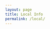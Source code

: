 ```yaml
---
layout: page
title: Local Info
permalink: /local/
---
```


<!-- UPDATE WITH SPACE AND PLACE INFORMATION, WHEN AVAILABLE -->

<!--
## Venue
All events will take place at the [McMaster Continuing Education Centre](https://goo.gl/maps/5kK3S6DEB4SJ8SYV8), located at 1 James St. North, Hamilton, ON. 

## Travel
**Public Transportation**  
Hamilton Street Railway (HSR) services the entire Hamilton area. Plan your trip using [Triplinx](https://www.triplinx.ca/).

**Cycling**  
[Sobi Hamilton](https://hamilton.socialbicycles.com/) is a vast, affordable, and robust bicycle sharing program that facilitates transportation across the city.

## Food & Drink
Hamilton is home to a thriving food scene. You can explore the local offerings through websites such as the [Inlet](http://theinletonline.com/) and [Tourism Hamilton](https://tourismhamilton.com/eat).
-->
